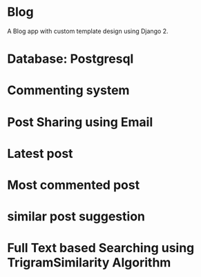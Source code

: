 # Blog
A Blog app with custom template design using Django 2.

# Database: Postgresql

# Commenting system

# Post Sharing using Email 

# Latest post

# Most commented post 

# similar post suggestion 

# Full Text based Searching using  TrigramSimilarity Algorithm 
